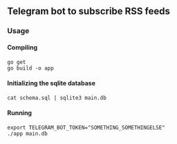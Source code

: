 ## Telegram bot to subscribe RSS feeds

### Usage
#### Compiling
```
go get
go build -o app

```

#### Initializing the sqlite database
``` 
cat schema.sql | sqlite3 main.db
```

#### Running
```
export TELEGRAM_BOT_TOKEN="SOMETHING_SOMETHINGELSE"
./app main.db
```
